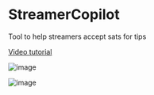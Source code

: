 # StreamerCopilot

Tool to help streamers accept sats for tips

<a href="https://www.youtube.com/watch?v=w5TmWWj2nZY">Video tutorial</a>

![image](https://user-images.githubusercontent.com/33088785/214897589-e51e4948-d6cf-4c3b-a0ee-b4581e873b6c.png)

![image](https://user-images.githubusercontent.com/33088785/214898501-193c0f04-9738-4039-b178-ea0068a61685.png)
